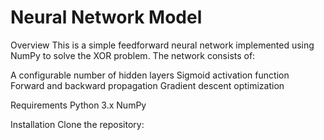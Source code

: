 # Neural Network Model
Overview
This is a simple feedforward neural network implemented using NumPy to solve the XOR problem. The network consists of:

A configurable number of hidden layers
Sigmoid activation function
Forward and backward propagation
Gradient descent optimization

Requirements
Python 3.x
NumPy

Installation
Clone the repository:
